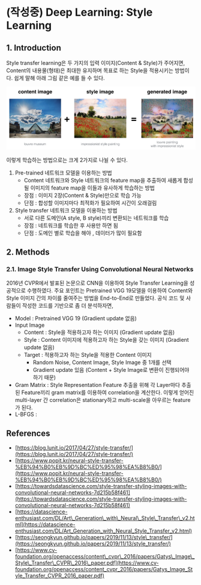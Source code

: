 # \(작성중\) Deep Learning: Style Learning

## 1. Introduction

Style transfer learning은 두 가지의 입력 이미지\(Content & Style\)가 주어지면, Content의 내용물\(형태\)은 최대한 유지하며 목표로 하는 Style을 적용시키는 방법이다. 쉽게 말해 아래 그림 같은 예를 들 수 있다.

![](../../.gitbook/assets/style-learning-01.png)

이렇게 학습하는 방법으로는 크게 2가지로 나뉠 수 있다.

1. Pre-trained 네트워크 모델을 이용하는 방법
   * Content 네트워크와 Style 네트워크의 feature map을 추출하여 새롭게 합성될 이미지의 feature map을 이들과 유사하게 학습하는 방법
   * 장점 : 이미지 2장\(Content & Style\)만으로 학습 가능
   * 단점 : 합성할 이미지마다 최적화가 필요하여 시간이 오래걸림
2. Style transfer 네트워크 모델을 이용하는 방법
   * 서로 다른 도메인\(A style, B style\)끼리 변환되는 네트워크를 학습
   * 장점 : 네트워크를 학습한 후 사용만 하면 됨
   * 단점 : 도메인 별로 학습을 해야 , 데이터가 많이 필요함

## 2. Methods

### 2.1. Image Style Transfer Using Convolutional Neural Networks

2016년 CVPR에서 발표된 논문으로 CNN을 이용하여 Style Transfer Learning을 성공적으로 수행하였다. 주요 포인트는 Pretrained VGG 19모델을 이용하여 Content와 Style 이미지 간의 차이를 줄여주는 방법을 End-to-End로 만들었다. 공식 코드 및 사람들이 작성한 코드를 기반으로 좀 더 분석하자면,

* Model : Pretrained VGG 19 \(Gradient update 없음\)
* Input Image
  * Content : Style을 적용하고자 하는 이미지 \(Gradient update 없음\)
  * Style : Content 이미지에 적용하고자 하는 Style을 갖는 이미지 \(Gradient update 없음\)
  * Target : 적용하고자 하는 Style을 적용한 Content 이미지
    * Random Noise, Content Image, Style Image 중 1개를 선택
    * Gradient update 있음 \(Content + Style Image로 변환이 진행되어야 하기 때문\)
* Gram Matrix : Style Representation Feature 추출을 위해 각 Layer마다 추출된 Feature끼리 gram matrix를 이용하여 correlation을 계산한다. 이렇게 얻어진 multi-layer 간 correlation은 stationary하고 multi-scale을 아우르는 feature가 된다.
* L-BFGS : 



## References

* [https://blog.lunit.io/2017/04/27/style-transfer/](https://blog.lunit.io/2017/04/27/style-transfer/)
* [https://www.popit.kr/neural-style-transfer-%EB%94%B0%EB%9D%BC%ED%95%98%EA%B8%B0/](https://www.popit.kr/neural-style-transfer-%EB%94%B0%EB%9D%BC%ED%95%98%EA%B8%B0/)
* [https://towardsdatascience.com/style-transfer-styling-images-with-convolutional-neural-networks-7d215b58f461](https://towardsdatascience.com/style-transfer-styling-images-with-convolutional-neural-networks-7d215b58f461)
* [https://datascience-enthusiast.com/DL/Art\_Generation\_with\_Neural\_Style\_Transfer\_v2.html](https://datascience-enthusiast.com/DL/Art_Generation_with_Neural_Style_Transfer_v2.html)
* [https://seongkyun.github.io/papers/2019/11/13/style\_transfer/](https://seongkyun.github.io/papers/2019/11/13/style_transfer/)
* [https://www.cv-foundation.org/openaccess/content\_cvpr\_2016/papers/Gatys\_Image\_Style\_Transfer\_CVPR\_2016\_paper.pdf](https://www.cv-foundation.org/openaccess/content_cvpr_2016/papers/Gatys_Image_Style_Transfer_CVPR_2016_paper.pdf)

